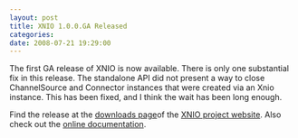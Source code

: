 ```yaml
---
layout: post
title: XNIO 1.0.0.GA Released
categories: 
date: 2008-07-21 19:29:00
---
```

 The first GA release of XNIO is now available. There is only one substantial fix in this release. The standalone API did not present a way to close ChannelSource and Connector instances that were created via an Xnio instance. This has been fixed, and I think the wait has been long enough.

Find the release at the <a href="http://www.jboss.org/xnio/downloads/">downloads page</a>of the <a href="http://www.jboss.org/xnio/">XNIO project website</a>. Also check out the <a href="http://docs.jboss.org/xnio/1.0/api/index.html">online documentation</a>.